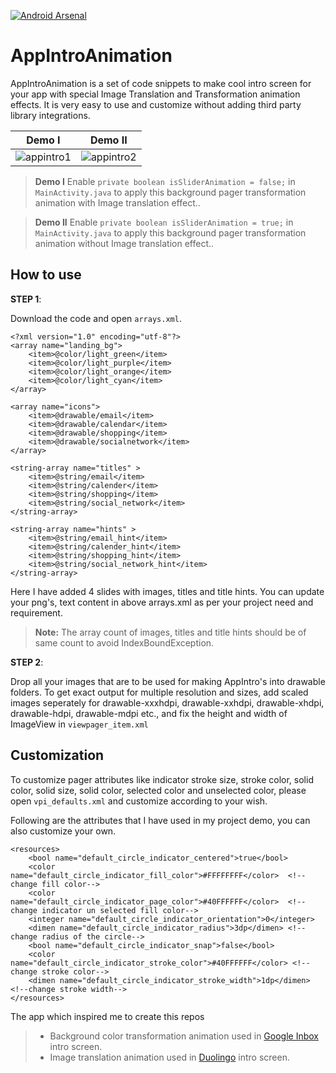 [![Android Arsenal](https://img.shields.io/badge/Android%20Arsenal-AppIntroAnimation-brightgreen.svg?style=flat)](http://android-arsenal.com/details/3/2226)

<script type='text/javascript' src='https://ko-fi.com/widgets/widget_2.js'></script><script type ='text/javascript'>kofiwidget2.init('Buy Me a Coffee', '#46b798', 'A302HW7');kofiwidget2.draw();</script> 

# AppIntroAnimation
AppIntroAnimation is a set of code snippets to make cool intro screen for your app with special Image Translation and Transformation animation effects. It is very easy to use and customize without adding third party library integrations.

 Demo I |      Demo II
-------- | ---
![appintro1](https://cloud.githubusercontent.com/assets/11768239/9027657/600244d6-397b-11e5-916f-409d4ab3de28.gif) | ![appintro2](https://cloud.githubusercontent.com/assets/11768239/9027658/6009bae0-397b-11e5-9377-78abe437ff7d.gif)
 
 > **Demo I** Enable `private boolean isSliderAnimation = false;` in `MainActivity.java` to apply this background pager transformation animation with Image translation effect..
 
 > **Demo II** Enable `private boolean isSliderAnimation = true;` in `MainActivity.java` to apply this background pager transformation animation without Image translation effect..
 


How to use
----------

 **STEP 1**: 
 
 Download the code and open `arrays.xml`.

    <?xml version="1.0" encoding="utf-8"?>
    <array name="landing_bg">
        <item>@color/light_green</item>
        <item>@color/light_purple</item>
        <item>@color/light_orange</item>
        <item>@color/light_cyan</item>
    </array>
    
    <array name="icons">
        <item>@drawable/email</item>
        <item>@drawable/calendar</item>
        <item>@drawable/shopping</item>
        <item>@drawable/socialnetwork</item>
    </array>
    
    <string-array name="titles" >
        <item>@string/email</item>
        <item>@string/calender</item>
        <item>@string/shopping</item>
        <item>@string/social_network</item>
    </string-array>
    
    <string-array name="hints" >
        <item>@string/email_hint</item>
        <item>@string/calender_hint</item>
        <item>@string/shopping_hint</item>
        <item>@string/social_network_hint</item>
    </string-array>

Here I have added 4 slides with images, titles and title hints. You can update your png's, text content in above arrays.xml as per your project need and requirement.


> **Note:** The array count of images, titles and title hints should be of same count to avoid IndexBoundException.



 **STEP 2**:  
 
Drop all your images that are to be used for making AppIntro's into drawable folders. To get exact output for multiple resolution and sizes, add scaled images seperately for drawable-xxxhdpi, drawable-xxhdpi, drawable-xhdpi, drawable-hdpi, drawable-mdpi etc., and fix the height and width of ImageView in `viewpager_item.xml`

Customization
-------------

To customize pager attributes like indicator stroke size, stroke color, solid color, solid size, solid color, selected color and unselected color, please open `vpi_defaults.xml` and customize according to your wish.

Following are the attributes that I have used in my project demo, you can also customize your own.

    <resources>
        <bool name="default_circle_indicator_centered">true</bool> 
        <color name="default_circle_indicator_fill_color">#FFFFFFFF</color>  <!--change fill color-->
        <color name="default_circle_indicator_page_color">#40FFFFFF</color>  <!--change indicator un selected fill color-->
        <integer name="default_circle_indicator_orientation">0</integer> 
        <dimen name="default_circle_indicator_radius">3dp</dimen> <!--change radius of the circle-->
        <bool name="default_circle_indicator_snap">false</bool> 
        <color name="default_circle_indicator_stroke_color">#40FFFFFF</color> <!--change stroke color-->
        <dimen name="default_circle_indicator_stroke_width">1dp</dimen> <!--change stroke width-->
    </resources>

The app which inspired me to create this repos

> - Background color transformation animation used in [Google Inbox][1] intro screen.
> - Image translation animation used in [Duolingo][2] intro screen.

  [1]: https://play.google.com/store/apps/details?id=com.google.android.apps.inbox
  [2]: https://play.google.com/store/apps/details?id=com.duolingo



